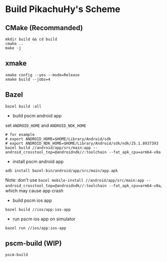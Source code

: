 # Build PikachuHy's Scheme


## CMake (Recommanded)

```shell
mkdir build && cd build
cmake ..
make -j
```

## xmake

```shell
xmake config --yes --mode=Release
xmake build --jobs=4
```

## Bazel

```shell
bazel build :all
```

- build pscm android app

set `ANDROID_HOME` and `ANDROID_NDK_HOME`

```
# for example
# export ANDROID_HOME=$HOME/Library/Android/sdk
# export ANDROID_NDK_HOME=$HOME/Library/Android/sdk/ndk/25.1.8937393
bazel build //android/app/src/main:app --android_crosstool_top=@androidndk//:toolchain --fat_apk_cpu=arm64-v8a
```

- install pscm android app

```
adb install bazel-bin/android/app/src/main/app.apk
```

Note: don't
use `bazel mobile-install //android/app/src/main:app --android_crosstool_top=@androidndk//:toolchain --fat_apk_cpu=arm64-v8a`,
which may cause app crash

- build pscm ios app

```
bazel build //ios/app:ios-app
```

- run pscm ios app on simulator

```
bazel run //ios/app:ios-app
```
## pscm-build (WIP)

```shell
pscm-build
```

